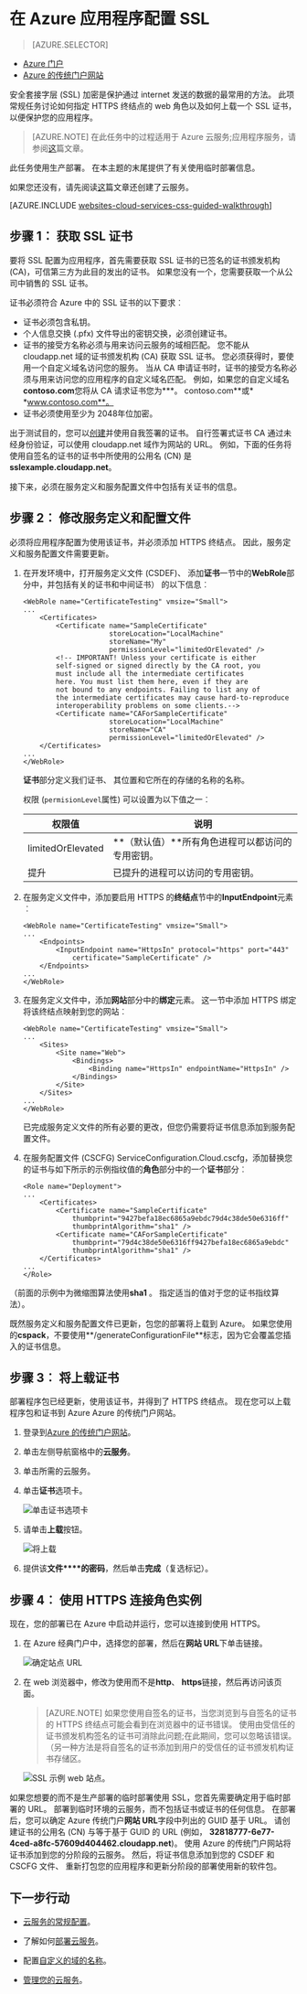 <properties 
    pageTitle="将 SSL 配置为云服务 （经典） |Microsoft Azure" 
    description="了解如何指定 HTTPS 终结点的 web 角色以及如何上载一个 SSL 证书，以便保护您的应用程序。" 
    services="cloud-services" 
    documentationCenter=".net" 
    authors="Thraka" 
    manager="timlt" 
    editor=""/>

<tags 
    ms.service="cloud-services" 
    ms.workload="tbd" 
    ms.tgt_pltfrm="na" 
    ms.devlang="na" 
    ms.topic="article" 
    ms.date="10/04/2016"
    ms.author="adegeo"/>




# <a name="configuring-ssl-for-an-application-in-azure"></a>在 Azure 应用程序配置 SSL

> [AZURE.SELECTOR]
- [Azure 门户](cloud-services-configure-ssl-certificate-portal.md)
- [Azure 的传统门户网站](cloud-services-configure-ssl-certificate.md)

安全套接字层 (SSL) 加密是保护通过 internet 发送的数据的最常用的方法。 此项常规任务讨论如何指定 HTTPS 终结点的 web 角色以及如何上载一个 SSL 证书，以便保护您的应用程序。

> [AZURE.NOTE] 在此任务中的过程适用于 Azure 云服务;应用程序服务，请参阅[这](../app-service-web/web-sites-configure-ssl-certificate.md)篇文章。

此任务使用生产部署。 在本主题的末尾提供了有关使用临时部署信息。

如果您还没有，请先阅读[这](cloud-services-how-to-create-deploy.md)篇文章还创建了云服务。

[AZURE.INCLUDE [websites-cloud-services-css-guided-walkthrough](../../includes/websites-cloud-services-css-guided-walkthrough.md)]


## <a name="step-1-get-an-ssl-certificate"></a>步骤 1︰ 获取 SSL 证书

要将 SSL 配置为应用程序，首先需要获取 SSL 证书的已签名的证书颁发机构 (CA)，可信第三方为此目的发出的证书。 如果您没有一个，您需要获取一个从公司中销售的 SSL 证书。

证书必须符合 Azure 中的 SSL 证书的以下要求︰

-   证书必须包含私钥。
-   个人信息交换 (.pfx) 文件导出的密钥交换，必须创建证书。
-   证书的接受方名称必须与用来访问云服务的域相匹配。 您不能从 cloudapp.net 域的证书颁发机构 (CA) 获取 SSL 证书。 您必须获得时，要使用一个自定义域名访问您的服务。 当从 CA 申请证书时，证书的接受方名称必须与用来访问您的应用程序的自定义域名匹配。 例如，如果您的自定义域名**contoso.com**您将从 CA 请求证书您为***。 contoso.com**或* *www.contoso.com**。
-   证书必须使用至少为 2048年位加密。

出于测试目的，您可以[创建](cloud-services-certs-create.md)并使用自我签署的证书。 自行签署式证书 CA 通过未经身份验证，可以使用 cloudapp.net 域作为网站的 URL。 例如，下面的任务将使用自签名的证书的证书中所使用的公用名 (CN) 是**sslexample.cloudapp.net**。

接下来，必须在服务定义和服务配置文件中包括有关证书的信息。

## <a name="step-2-modify-the-service-definition-and-configuration-files"></a>步骤 2︰ 修改服务定义和配置文件

必须将应用程序配置为使用该证书，并必须添加 HTTPS 终结点。 因此，服务定义和服务配置文件需要更新。

1.  在开发环境中，打开服务定义文件 (CSDEF)、 添加**证书**一节中的**WebRole**部分中，并包括有关的证书和中间证书） 的以下信息︰

        <WebRole name="CertificateTesting" vmsize="Small">
        ...
            <Certificates>
                <Certificate name="SampleCertificate" 
                             storeLocation="LocalMachine" 
                             storeName="My"
                             permissionLevel="limitedOrElevated" />
                <!-- IMPORTANT! Unless your certificate is either
                self-signed or signed directly by the CA root, you
                must include all the intermediate certificates
                here. You must list them here, even if they are
                not bound to any endpoints. Failing to list any of
                the intermediate certificates may cause hard-to-reproduce
                interoperability problems on some clients.-->
                <Certificate name="CAForSampleCertificate"
                             storeLocation="LocalMachine"
                             storeName="CA"
                             permissionLevel="limitedOrElevated" />
            </Certificates>
        ...
        </WebRole>

    **证书**部分定义我们证书、 其位置和它所在的存储的名称的名称。
    
    权限 (`permisionLevel`属性) 可以设置为以下值之一︰

  	| 权限值  | 说明 |
  	| ----------------  | ----------- |
  	| limitedOrElevated | **（默认值）**所有角色进程可以都访问的专用密钥。 |
  	| 提升          | 已提升的进程可以访问的专用密钥。|

2.  在服务定义文件中，添加要启用 HTTPS 的**终结点**节中的**InputEndpoint**元素︰

        <WebRole name="CertificateTesting" vmsize="Small">
        ...
            <Endpoints>
                <InputEndpoint name="HttpsIn" protocol="https" port="443" 
                    certificate="SampleCertificate" />
            </Endpoints>
        ...
        </WebRole>

3.  在服务定义文件中，添加**网站**部分中的**绑定**元素。 这一节中添加 HTTPS 绑定将该终结点映射到您的网站︰

        <WebRole name="CertificateTesting" vmsize="Small">
        ...
            <Sites>
                <Site name="Web">
                    <Bindings>
                        <Binding name="HttpsIn" endpointName="HttpsIn" />
                    </Bindings>
                </Site>
            </Sites>
        ...
        </WebRole>

    已完成服务定义文件的所有必要的更改，但您仍需要将证书信息添加到服务配置文件。

4.  在服务配置文件 (CSCFG) ServiceConfiguration.Cloud.cscfg，添加替换您的证书与如下所示的示例指纹值的**角色**部分中的一个**证书**部分︰

        <Role name="Deployment">
        ...
            <Certificates>
                <Certificate name="SampleCertificate" 
                    thumbprint="9427befa18ec6865a9ebdc79d4c38de50e6316ff" 
                    thumbprintAlgorithm="sha1" />
                <Certificate name="CAForSampleCertificate"
                    thumbprint="79d4c38de50e6316ff9427befa18ec6865a9ebdc" 
                    thumbprintAlgorithm="sha1" />
            </Certificates>
        ...
        </Role>

（前面的示例中为微缩图算法使用**sha1** 。 指定适当的值对于您的证书指纹算法）。

既然服务定义和服务配置文件已更新，包您的部署将上载到 Azure。 如果您使用的**cspack**，不要使用**/generateConfigurationFile**标志，因为它会覆盖您插入的证书信息。

## <a name="step-3-upload-a-certificate"></a>步骤 3︰ 将上载证书

部署程序包已经更新，使用该证书，并得到了 HTTPS 终结点。 现在您可以上载程序包和证书到 Azure Azure 的传统门户网站。

1. 登录到[Azure 的传统门户网站][]。 
2. 单击左侧导航窗格中的**云服务**。
3. 单击所需的云服务。
4. 单击**证书**选项卡。

    ![单击证书选项卡](./media/cloud-services-configure-ssl-certificate/click-cert.png)

5. 请单击**上载**按钮。

    ![将上载](./media/cloud-services-configure-ssl-certificate/upload-button.png)
    
6. 提供该**文件****的密码**，然后单击**完成**（复选标记）。

## <a name="step-4-connect-to-the-role-instance-by-using-https"></a>步骤 4︰ 使用 HTTPS 连接角色实例

现在，您的部署已在 Azure 中启动并运行，您可以连接到使用 HTTPS。

1.  在 Azure 经典门户中，选择您的部署，然后在**网站 URL**下单击链接。

    ![确定站点 URL][2]

2.  在 web 浏览器中，修改为使用而不是**http**、 **https**链接，然后再访问该页面。

    >[AZURE.NOTE] 如果您使用自签名的证书，当您浏览到与自签名的证书的 HTTPS 终结点可能会看到在浏览器中的证书错误。 使用由受信任的证书颁发机构签名的证书可消除此问题;在此期间，您可以忽略该错误。 （另一种方法是将自签名的证书添加到用户的受信任的证书颁发机构证书存储区。

    ![SSL 示例 web 站点。][3]

如果您想要的而不是生产部署的临时部署使用 SSL，您首先需要确定用于临时部署的 URL。 部署到临时环境的云服务，而不包括证书或证书的任何信息。 在部署后，您可以确定 Azure 传统门户**网站 URL**字段中列出的 GUID 基于 URL。 请创建证书的公用名 (CN) 与等于基于 GUID 的 URL (例如， **32818777-6e77-4ced-a8fc-57609d404462.cloudapp.net**)。 使用 Azure 的传统门户网站将证书添加到您的分阶段的云服务。 然后，将证书信息添加到您的 CSDEF 和 CSCFG 文件、 重新打包您的应用程序和更新分阶段的部署使用新的软件包。

## <a name="next-steps"></a>下一步行动

* [云服务的常规配置](cloud-services-how-to-configure.md)。
* 了解如何[部署云服务](cloud-services-how-to-create-deploy.md)。
* 配置[自定义的域的名称](cloud-services-custom-domain-name.md)。
* [管理您的云服务](cloud-services-how-to-manage.md)。


  [Azure 的传统门户网站]: http://manage.windowsazure.com
  [0]: ./media/cloud-services-configure-ssl-certificate/CreateCloudService.png
  [1]: ./media/cloud-services-configure-ssl-certificate/AddCertificate.png
  [2]: ./media/cloud-services-configure-ssl-certificate/CopyURL.png
  [3]: ./media/cloud-services-configure-ssl-certificate/SSLCloudService.png
  [4]: ./media/cloud-services-configure-ssl-certificate/AddCertificateComplete.png  
